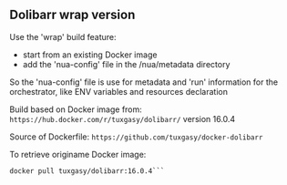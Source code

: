 ## Dolibarr wrap version

Use the 'wrap' build feature:
  - start from an existing Docker image
  - add the 'nua-config' file in the /nua/metadata directory

So the 'nua-config' file is use for metadata and 'run' information for the orchestrator, like ENV variables and resources declaration


Build based on Docker image from:
`https://hub.docker.com/r/tuxgasy/dolibarr/`
version 16.0.4

Source of Dockerfile:
`https://github.com/tuxgasy/docker-dolibarr`

To retrieve originame Docker image:
```
docker pull tuxgasy/dolibarr:16.0.4```
